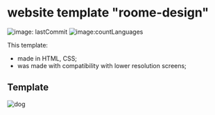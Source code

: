 # website template "roome-design"

![image: lastCommit](https://img.shields.io/github/last-commit/Korneliia08/roomDesign)
![image:countLanguages](https://img.shields.io/github/languages/count/Korneliia08/roomDesign)

This template:
* made in HTML, CSS;
* was made with compatibility with lower resolution screens;

## Template
![dog]([https://github.com/Korneliia08/little-dog/blob/main/assets/images/photoOfProject.png](https://github.com/Korneliia08/roomDesign/blob/main/assets/images/photoProject.png)https://github.com/Korneliia08/roomDesign/blob/main/assets/images/photoProject.png)
